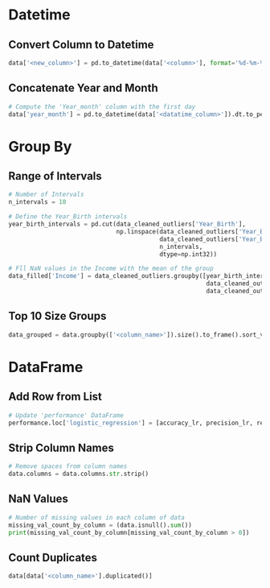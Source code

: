 # Datetime

## Convert Column to Datetime
``` python
data['<new_column>'] = pd.to_datetime(data['<column>'], format='%d-%m-%Y')
```

## Concatenate Year and Month
``` python
# Compute the 'Year_month' column with the first day
data['year_month'] = pd.to_datetime(data['<datatime_column>']).dt.to_period('M')
```

# Group By

## Range of Intervals
``` python
# Number of Intervals
n_intervals = 10

# Define the Year_Birth intervals
year_birth_intervals = pd.cut(data_cleaned_outliers['Year_Birth'],
                              np.linspace(data_cleaned_outliers['Year_Birth'].min(),
                                          data_cleaned_outliers['Year_Birth'].max(),
                                          n_intervals,
                                          dtype=np.int32))

# Fll NaN values in the Income with the mean of the group
data_filled['Income'] = data_cleaned_outliers.groupby([year_birth_intervals,
                                                       data_cleaned_outliers['Education'],
                                                       data_cleaned_outliers['Marital_Status']])['Income'].apply(lambda x: x.fillna(x.mean()))
```

## Top 10 Size Groups
``` python
data_grouped = data.groupby(['<column_name>']).size().to_frame().sort_values([0], ascending = False).head(10).reset_index()
```


# DataFrame

## Add Row from List
``` python
# Update 'performance' DataFrame
performance.loc['logistic_regression'] = [accuracy_lr, precision_lr, recall_lr, f1_lr]
```

## Strip Column Names
``` python
# Remove spaces from column names
data.columns = data.columns.str.strip()
```

## NaN Values
``` python
# Number of missing values in each column of data
missing_val_count_by_column = (data.isnull().sum())
print(missing_val_count_by_column[missing_val_count_by_column > 0])
```

## Count Duplicates
``` python
data[data['<column_name>'].duplicated()]
```
